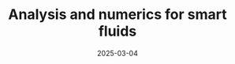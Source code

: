 ---
title: "Analysis and numerics for smart fluids"
collection: talks
type: "Talk"
permalink: /talks/2025-03-talk-4
venue: "Seminar ‘Mathematical Optimization / Non-smooth Variational Problems and Operator Equations’ (WIAS)"
date: 2025-03-04
location: "Berlin, Germany"
status: "upcoming"
---  
